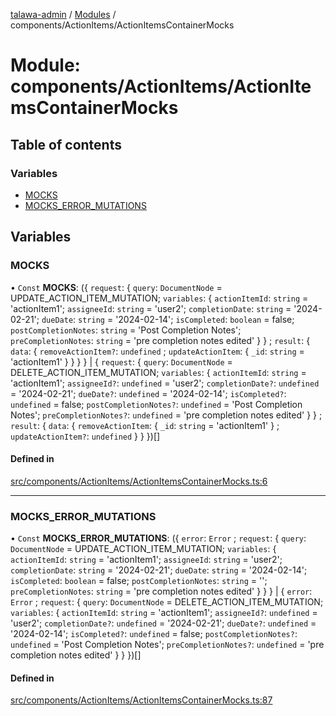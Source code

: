 [talawa-admin](../README.md) / [Modules](../modules.md) / components/ActionItems/ActionItemsContainerMocks

# Module: components/ActionItems/ActionItemsContainerMocks

## Table of contents

### Variables

- [MOCKS](components_ActionItems_ActionItemsContainerMocks.md#mocks)
- [MOCKS\_ERROR\_MUTATIONS](components_ActionItems_ActionItemsContainerMocks.md#mocks_error_mutations)

## Variables

### MOCKS

• `Const` **MOCKS**: (\{ `request`: \{ `query`: `DocumentNode` = UPDATE\_ACTION\_ITEM\_MUTATION; `variables`: \{ `actionItemId`: `string` = 'actionItem1'; `assigneeId`: `string` = 'user2'; `completionDate`: `string` = '2024-02-21'; `dueDate`: `string` = '2024-02-14'; `isCompleted`: `boolean` = false; `postCompletionNotes`: `string` = 'Post Completion Notes'; `preCompletionNotes`: `string` = 'pre completion notes edited' \}  \} ; `result`: \{ `data`: \{ `removeActionItem?`: `undefined` ; `updateActionItem`: \{ `_id`: `string` = 'actionItem1' \}  \}  \}  \} \| \{ `request`: \{ `query`: `DocumentNode` = DELETE\_ACTION\_ITEM\_MUTATION; `variables`: \{ `actionItemId`: `string` = 'actionItem1'; `assigneeId?`: `undefined` = 'user2'; `completionDate?`: `undefined` = '2024-02-21'; `dueDate?`: `undefined` = '2024-02-14'; `isCompleted?`: `undefined` = false; `postCompletionNotes?`: `undefined` = 'Post Completion Notes'; `preCompletionNotes?`: `undefined` = 'pre completion notes edited' \}  \} ; `result`: \{ `data`: \{ `removeActionItem`: \{ `_id`: `string` = 'actionItem1' \} ; `updateActionItem?`: `undefined`  \}  \}  \})[]

#### Defined in

[src/components/ActionItems/ActionItemsContainerMocks.ts:6](https://github.com/SiddheshKukade/talawa-admin/blob/822fbcb/src/components/ActionItems/ActionItemsContainerMocks.ts#L6)

___

### MOCKS\_ERROR\_MUTATIONS

• `Const` **MOCKS\_ERROR\_MUTATIONS**: (\{ `error`: `Error` ; `request`: \{ `query`: `DocumentNode` = UPDATE\_ACTION\_ITEM\_MUTATION; `variables`: \{ `actionItemId`: `string` = 'actionItem1'; `assigneeId`: `string` = 'user2'; `completionDate`: `string` = '2024-02-21'; `dueDate`: `string` = '2024-02-14'; `isCompleted`: `boolean` = false; `postCompletionNotes`: `string` = ''; `preCompletionNotes`: `string` = 'pre completion notes edited' \}  \}  \} \| \{ `error`: `Error` ; `request`: \{ `query`: `DocumentNode` = DELETE\_ACTION\_ITEM\_MUTATION; `variables`: \{ `actionItemId`: `string` = 'actionItem1'; `assigneeId?`: `undefined` = 'user2'; `completionDate?`: `undefined` = '2024-02-21'; `dueDate?`: `undefined` = '2024-02-14'; `isCompleted?`: `undefined` = false; `postCompletionNotes?`: `undefined` = 'Post Completion Notes'; `preCompletionNotes?`: `undefined` = 'pre completion notes edited' \}  \}  \})[]

#### Defined in

[src/components/ActionItems/ActionItemsContainerMocks.ts:87](https://github.com/SiddheshKukade/talawa-admin/blob/822fbcb/src/components/ActionItems/ActionItemsContainerMocks.ts#L87)
